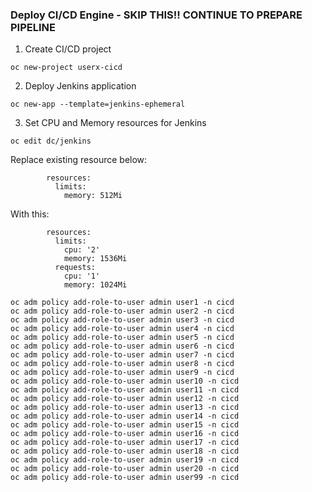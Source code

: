 ### Deploy CI/CD Engine - SKIP THIS!! CONTINUE TO PREPARE PIPELINE ###

1. Create CI/CD project
```
oc new-project userx-cicd  
```
2. Deploy Jenkins application
```
oc new-app --template=jenkins-ephemeral
```
3. Set CPU and Memory resources for Jenkins 
```
oc edit dc/jenkins
```
Replace existing resource below:
```
        resources:
          limits:
            memory: 512Mi
```          
With this:       
```
        resources:
          limits:
            cpu: '2'
            memory: 1536Mi
          requests:
            cpu: '1'
            memory: 1024Mi      
```
```
oc adm policy add-role-to-user admin user1 -n cicd
oc adm policy add-role-to-user admin user2 -n cicd
oc adm policy add-role-to-user admin user3 -n cicd
oc adm policy add-role-to-user admin user4 -n cicd
oc adm policy add-role-to-user admin user5 -n cicd
oc adm policy add-role-to-user admin user6 -n cicd
oc adm policy add-role-to-user admin user7 -n cicd
oc adm policy add-role-to-user admin user8 -n cicd
oc adm policy add-role-to-user admin user9 -n cicd
oc adm policy add-role-to-user admin user10 -n cicd
oc adm policy add-role-to-user admin user11 -n cicd
oc adm policy add-role-to-user admin user12 -n cicd
oc adm policy add-role-to-user admin user13 -n cicd
oc adm policy add-role-to-user admin user14 -n cicd
oc adm policy add-role-to-user admin user15 -n cicd
oc adm policy add-role-to-user admin user16 -n cicd
oc adm policy add-role-to-user admin user17 -n cicd
oc adm policy add-role-to-user admin user18 -n cicd
oc adm policy add-role-to-user admin user19 -n cicd
oc adm policy add-role-to-user admin user20 -n cicd
oc adm policy add-role-to-user admin user99 -n cicd
```

